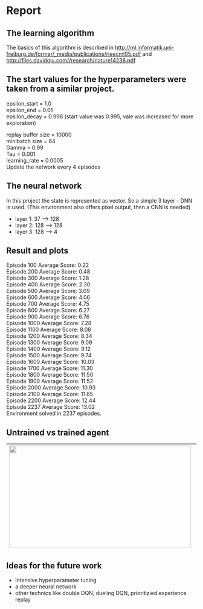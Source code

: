 # Report

## The learning algorithm

The basics of this algorithm is described in http://ml.informatik.uni-freiburg.de/former/_media/publications/rieecml05.pdf and
http://files.davidqiu.com//research/nature14236.pdf

The start values for the hyperparameters were taken from a similar project. 
---
epsilon_start = 1.0  
epsilon_end = 0.01  
epsilon_decay = 0.998 (start value was 0.995, vale was increased for more exploration)  
  
replay buffer size = 10000  
minibatch size = 64  
Gamma = 0.99  
Tau = 0.001  
learning_rate = 0.0005  
Update the network every 4 episodes  

The neural network
---
In this project the state is represented as vector. So a simple 3 layer - DNN is used. (This environment also offers pixel output, then a CNN is needed)
- layer 1: 37  --> 128
- layer 2: 128 --> 128
- layer 3: 128 --> 4

## Result and plots

Episode 100	Average Score: 0.22  
Episode 200	Average Score: 0.48  
Episode 300	Average Score: 1.28  
Episode 400	Average Score: 2.30  
Episode 500	Average Score: 3.09  
Episode 600	Average Score: 4.06  
Episode 700	Average Score: 4.75   
Episode 800	Average Score: 6.27  
Episode 900	Average Score: 6.76  
Episode 1000	Average Score: 7.28  
Episode 1100	Average Score: 8.08  
Episode 1200	Average Score: 8.34  
Episode 1300	Average Score: 9.09  
Episode 1400	Average Score: 9.12  
Episode 1500	Average Score: 9.74  
Episode 1600	Average Score: 10.03  
Episode 1700	Average Score: 11.30  
Episode 1800	Average Score: 11.50  
Episode 1900	Average Score: 11.52  
Episode 2000	Average Score: 10.93  
Episode 2100	Average Score: 11.65    
Episode 2200	Average Score: 12.44  
Episode 2237	Average Score: 13.02  
Environment solved in 2237 episodes.  


## Untrained vs trained agent

| <img src="https://github.com/SibHusky/DQN-CollectBananas/blob/master/gifs/untrained.gif" width="480" height="270" /> | <img src="https://github.com/SibHusky/DQN-CollectBananas/blob/master/gifs/trained_James.gif" width="480" height="270" />  |
|---|---|

## Ideas for the future work
- intensive hyperparameter tuning
- a deeper neural network
- other technics like double DQN, dueling DQN, prioritizied experience replay
